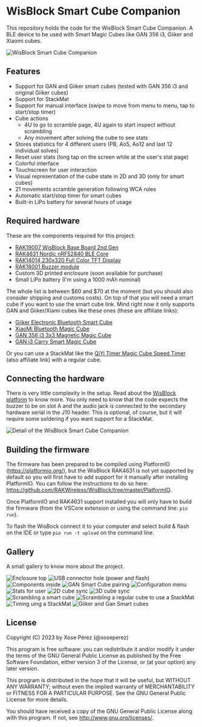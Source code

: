 # WisBlock Smart Cube Companion

This repository holds the code for the WisBlock Smart Cube Companion. A BLE device to be used with Smart Magic Cubes like GAN 356 i3, Giiker and Xiaomi cubes.

![WisBlock Smart Cube Companion](images/20230527_090751x.jpg)

## Features

* Support for GAN and Giiker smart cubes (tested with GAN 356 i3 and original Giiker cubes)
* Support for StackMat
* Support for manual interface (swipe to move from menu to menu, tap to start/stop timer)
* Cube actions
    * 4U to go to scramble page, 4U again to start inspect without scrambling
    * Any movement after solving the cube to see stats
* Stores statistics for 4 different users (PB, Ao5, Ao12 and last 12 individual solves)
* Reset user stats (long tap on the screen while at the user's stat page)
* Colorful interface
* Touchscreen for user interaction
* Visual representation of the cube state in 2D and 3D (only for smart cubes)
* 21 movements scramble generation following WCA rules
* Automatic start/stop timer for smart cubes
* Built-in LiPo battery for several hours of usage

## Required hardware

These are the components required for this project:

* [RAK19007 WisBlock Base Board 2nd Gen](https://store.rakwireless.com/products/rak19007-wisblock-base-board-2nd-gen)
* [RAK4631 Nordic nRF52840 BLE Core](https://store.rakwireless.com/products/rak4631-lpwan-node)
* [RAK14014 230x320 Full Color TFT Display](https://store.rakwireless.com/products/240x320-pixel-full-color-tft-display-with-touch-screen-rak14014)
* [RAK18001 Buzzer module](https://store.rakwireless.com/products/wisblock-buzzer-module-rak18001)
* Custom 3D printed enclosure (soon available for purchase)
* Small LiPo battery (I'm using a 1000 mAh nominal)

The whole list is between $60 and $70 at the moment (but you should also consider shipping and customs costs). On top of that you will need a smart cube if you want to use the smart cube link. Mind right now it only supports GAN and Giiker/Xiami cubes like these ones (these are affiliate links):

* [Giiker Electronic Bluetooth Smart Cube](https://s.click.aliexpress.com/e/_Dm1GTOV)
* [XiaoMi Bluetooth Magic Cube](https://s.click.aliexpress.com/e/_DFSlXJR)
* [GAN 356 i3 3x3 Magnetic Magic Cube](https://s.click.aliexpress.com/e/_DejEzdL)
* [GAN i3 Carry Smart Magic Cube](https://s.click.aliexpress.com/e/_DeeLuhR)

Or you can use a StackMat like the [QiYi Timer Magic Cube Speed Timer](https://s.click.aliexpress.com/e/_DlMhpDL) (also affiliate link) with a regular cube.

## Connecting the hardware

There is very little complexity in the setup. Read about the [WisBlock platform](https://docs.rakwireless.com/Product-Categories/WisBlock/RAK19007/Datasheet) to know more. You only need to know that the code expects the buzzer to be on slot A and the audio jack is connected to the secondary hardware serial in the J10 header. This is optional, of course, but it will require some soldering if you want support for a StackMat. 

![Detail of the WisBlock Smart Cube Companion](images/20230527_090345x.jpg)


## Building the firmware

The firmware has been prepared to be compiled using PlatformIO (https://platformio.org/), but the WisBlock RAK4631 is not yet supported by default so you will first have to add support for it manually after installing PlatformIO. You can follow the instructions to do so here: https://github.com/RAKWireless/WisBlock/tree/master/PlatformIO.

Once PlatformIO and RAK4631 support installed you will only have to build the firmware (from the VSCore extension or using the command line: `pio run`).

To flash the WisBock connect it to your computer and select build & flash on the IDE or type `pio run -t upload` on the command line.

## Gallery

A small gallery to know more about the project.

![Enclosure top](images/20230425_221214x.jpg)
![USB connector hole (power and flash)](images/20230425_221229x.jpg)
![Components inside](images/20230527_090326x.jpg)
![GAN Smart Cube pairing](images/20230527_090548x.jpg)
![Configuration menu](images/20230527_090845x.jpg)
![Stats for user](images/20230527_090713x.jpg)
![2D cube sync](images/20230527_090732x.jpg)
![3D cube sync](images/20230527_090751x.jpg)
![Scrambling a smart cube](images/20230527_090809x.jpg)
![Scrambling a regular cube to use a StackMat](images/20230527_090943x.jpg)
![Timing uing a StackMat](images/20230527_091018x.jpg)
![Giiker and Gan Smart cubes](images/20230529_141717x.jpg)


## License

Copyright (C) 2023 by Xose Pérez (@xoseperez)

This program is free software: you can redistribute it and/or modify
it under the terms of the GNU General Public License as published by
the Free Software Foundation, either version 3 of the License, or
(at your option) any later version.

This program is distributed in the hope that it will be useful,
but WITHOUT ANY WARRANTY; without even the implied warranty of
MERCHANTABILITY or FITNESS FOR A PARTICULAR PURPOSE.  See the
GNU General Public License for more details.

You should have received a copy of the GNU General Public License
along with this program.  If not, see <http://www.gnu.org/licenses/>.
